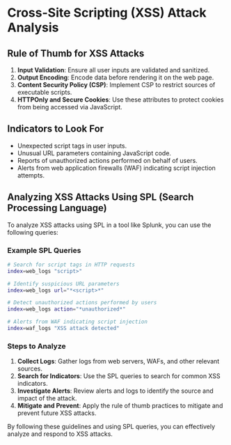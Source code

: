 # Cross-Site Scripting (XSS) Attack Analysis

## Rule of Thumb for XSS Attacks
1. **Input Validation**: Ensure all user inputs are validated and sanitized.
2. **Output Encoding**: Encode data before rendering it on the web page.
3. **Content Security Policy (CSP)**: Implement CSP to restrict sources of executable scripts.
4. **HTTPOnly and Secure Cookies**: Use these attributes to protect cookies from being accessed via JavaScript.

## Indicators to Look For
- Unexpected script tags in user inputs.
- Unusual URL parameters containing JavaScript code.
- Reports of unauthorized actions performed on behalf of users.
- Alerts from web application firewalls (WAF) indicating script injection attempts.

## Analyzing XSS Attacks Using SPL (Search Processing Language)
To analyze XSS attacks using SPL in a tool like Splunk, you can use the following queries:

### Example SPL Queries
```bash
# Search for script tags in HTTP requests
index=web_logs "script>"

# Identify suspicious URL parameters
index=web_logs url="*<script>*"

# Detect unauthorized actions performed by users
index=web_logs action="*unauthorized*"

# Alerts from WAF indicating script injection
index=waf_logs "XSS attack detected"
```

### Steps to Analyze
1. **Collect Logs**: Gather logs from web servers, WAFs, and other relevant sources.
2. **Search for Indicators**: Use the SPL queries to search for common XSS indicators.
3. **Investigate Alerts**: Review alerts and logs to identify the source and impact of the attack.
4. **Mitigate and Prevent**: Apply the rule of thumb practices to mitigate and prevent future XSS attacks.

By following these guidelines and using SPL queries, you can effectively analyze and respond to XSS attacks.